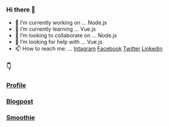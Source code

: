 ### Hi there 👋


- 🔭 I’m currently working on ... Node.js
- 🌱 I’m currently learning ... Vue.js
- 👯 I’m looking to collaborate on ... Node.js
- 🤔 I’m looking for help with ... Vue.js
- 📫 How to reach me: ... [Intagram](https://www.instagram.com/gy_rao72/) [Facebook](https://www.facebook.com/gajender.rao.528) [Twitter](https://twitter.com/gyrao01) [Linkedin](https://www.linkedin.com/in/gajender-yadav-025b00165)

###  :point_down:
### [Profile](https://gyrao72.github.io/profile.github.io/my.html)
### [Blogpost](https://boiling-garden-75441.herokuapp.com/)
### [Smoothie](https://safe-reef-52919.herokuapp.com/)
